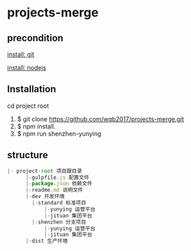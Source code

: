 # projects-merge

## precondition

[install: git](https://git-scm.com/downloads)

[install: nodejs](http://nodejs.cn/download/)

## Installation

cd project root

1. $ git clone https://github.com/wqb2017/projects-merge.git
2. $ npm install.
3. $ npm run shenzhen-yunying

## structure

```js
|- project-root 项目跟目录
      |-gulpfile.js 配置文件
      |-package.json 依赖文件
      |-readme.md 说明文件
      |-dev 开发环境
        |-standard 标准项目
            |-yunying 运营平台
            |-jituan 集团平台
        |-shenzhen 分支项目
            |-yunying 运营平台
            |-jituan 集团平台
      |-dist 生产环境
```
